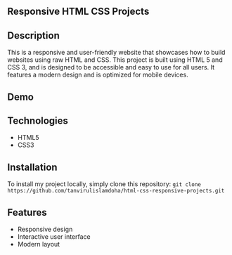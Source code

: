 ## Responsive HTML CSS Projects

## Description

This is a responsive and user-friendly website that showcases how to build websites using raw HTML and CSS. 
This project is built using HTML 5 and CSS 3, and is designed to be accessible and easy to use for all users. It features a modern design and is optimized for mobile devices.


## Demo


## Technologies
- HTML5
- CSS3

## Installation

To install my project locally, simply clone this repository: `git clone https://github.com/tanvirulislamdoha/html-css-responsive-projects.git`


## Features

- Responsive design
- Interactive user interface
- Modern layout
